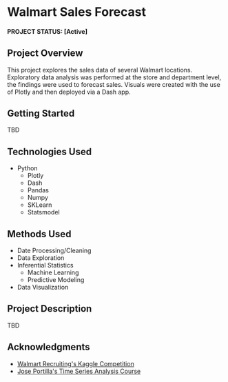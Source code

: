 # Walmart Sales Forecast


#### PROJECT STATUS: [Active]

## Project Overview
This project explores the sales data of several Walmart locations. Exploratory data analysis was performed at the store and department level, the findings were used to forecast sales. Visuals were created with the use of Plotly and then deployed via a Dash app.

## Getting Started

TBD

## Technologies Used
* Python
   * Plotly
   * Dash
   * Pandas
   * Numpy
   * SKLearn
   * Statsmodel

## Methods Used
* Date Processing/Cleaning
* Data Exploration
* Inferential Statistics
    * Machine Learning
    * Predictive Modeling
* Data Visualization

## Project Description
TBD

## Acknowledgments
* [Walmart Recruiting's Kaggle Competition](https://www.kaggle.com/c/walmart-recruiting-store-sales-forecasting)
* [Jose Portilla's Time Series Analysis Course](https://www.udemy.com/course/python-for-time-series-data-analysis/)
